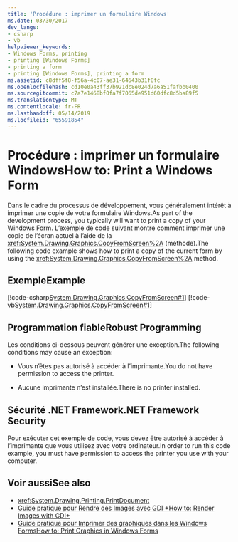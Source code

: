 ```yaml
---
title: 'Procédure : imprimer un formulaire Windows'
ms.date: 03/30/2017
dev_langs:
- csharp
- vb
helpviewer_keywords:
- Windows Forms, printing
- printing [Windows Forms]
- printing a form
- printing [Windows Forms], printing a form
ms.assetid: c8dff5f8-f56a-4c07-ae31-64643b31f8fc
ms.openlocfilehash: cd10e0a43ff37b921dc8e024d7a6a51fafbb0400
ms.sourcegitcommit: c7a7e1468bf0fa7f7065de951d60dfc8d5ba89f5
ms.translationtype: MT
ms.contentlocale: fr-FR
ms.lasthandoff: 05/14/2019
ms.locfileid: "65591854"
---
```

# <a name="how-to-print-a-windows-form"></a><span data-ttu-id="31c4f-102">Procédure : imprimer un formulaire Windows</span><span class="sxs-lookup"><span data-stu-id="31c4f-102">How to: Print a Windows Form</span></span>
<span data-ttu-id="31c4f-103">Dans le cadre du processus de développement, vous généralement intérêt à imprimer une copie de votre formulaire Windows.</span><span class="sxs-lookup"><span data-stu-id="31c4f-103">As part of the development process, you typically will want to print a copy of your Windows Form.</span></span> <span data-ttu-id="31c4f-104">L’exemple de code suivant montre comment imprimer une copie de l’écran actuel à l’aide de la <xref:System.Drawing.Graphics.CopyFromScreen%2A> (méthode).</span><span class="sxs-lookup"><span data-stu-id="31c4f-104">The following code example shows how to print a copy of the current form by using the <xref:System.Drawing.Graphics.CopyFromScreen%2A> method.</span></span>  
  
## <a name="example"></a><span data-ttu-id="31c4f-105">Exemple</span><span class="sxs-lookup"><span data-stu-id="31c4f-105">Example</span></span>  
 [!code-csharp[System.Drawing.Graphics.CopyFromScreen#1](~/samples/snippets/csharp/VS_Snippets_Winforms/System.Drawing.Graphics.CopyFromScreen/CS/Form1.cs#1)]
 [!code-vb[System.Drawing.Graphics.CopyFromScreen#1](~/samples/snippets/visualbasic/VS_Snippets_Winforms/System.Drawing.Graphics.CopyFromScreen/VB/Form1.vb#1)]  
  
## <a name="robust-programming"></a><span data-ttu-id="31c4f-106">Programmation fiable</span><span class="sxs-lookup"><span data-stu-id="31c4f-106">Robust Programming</span></span>  
 <span data-ttu-id="31c4f-107">Les conditions ci-dessous peuvent générer une exception.</span><span class="sxs-lookup"><span data-stu-id="31c4f-107">The following conditions may cause an exception:</span></span>  
  
- <span data-ttu-id="31c4f-108">Vous n’êtes pas autorisé à accéder à l’imprimante.</span><span class="sxs-lookup"><span data-stu-id="31c4f-108">You do not have permission to access the printer.</span></span>  
  
- <span data-ttu-id="31c4f-109">Aucune imprimante n’est installée.</span><span class="sxs-lookup"><span data-stu-id="31c4f-109">There is no printer installed.</span></span>  
  
## <a name="net-framework-security"></a><span data-ttu-id="31c4f-110">Sécurité .NET Framework</span><span class="sxs-lookup"><span data-stu-id="31c4f-110">.NET Framework Security</span></span>  
 <span data-ttu-id="31c4f-111">Pour exécuter cet exemple de code, vous devez être autorisé à accéder à l’imprimante que vous utilisez avec votre ordinateur.</span><span class="sxs-lookup"><span data-stu-id="31c4f-111">In order to run this code example, you must have permission to access the printer you use with your computer.</span></span>  
  
## <a name="see-also"></a><span data-ttu-id="31c4f-112">Voir aussi</span><span class="sxs-lookup"><span data-stu-id="31c4f-112">See also</span></span>

- <xref:System.Drawing.Printing.PrintDocument>
- [<span data-ttu-id="31c4f-113">Guide pratique pour Rendre des Images avec GDI +</span><span class="sxs-lookup"><span data-stu-id="31c4f-113">How to: Render Images with GDI+</span></span>](how-to-render-images-with-gdi.md)
- [<span data-ttu-id="31c4f-114">Guide pratique pour Imprimer des graphiques dans les Windows Forms</span><span class="sxs-lookup"><span data-stu-id="31c4f-114">How to: Print Graphics in Windows Forms</span></span>](how-to-print-graphics-in-windows-forms.md)

